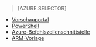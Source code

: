 > [AZURE.SELECTOR]
- [Vorschauportal](virtual-networks-create-nsg-arm-pportal.md)
- [PowerShell](virtual-networks-create-nsg-arm-ps.md)
- [Azure-Befehlszeilenschnittstelle](virtual-networks-create-nsg-arm-cli.md)
- [ARM-Vorlage](virtual-networks-create-nsg-arm-template.md)

